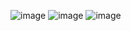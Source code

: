 ![image](https://github.com/user-attachments/assets/0bd6ba85-3741-4440-bb31-b5b41ef3af60)
![image](https://github.com/user-attachments/assets/d6279130-f8db-4f44-bd61-d4bdd081c501)
![image](https://github.com/user-attachments/assets/31b6ff18-633c-4d69-8553-458f4a2d6ed3)
